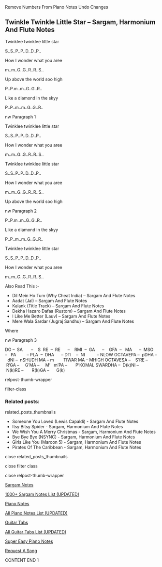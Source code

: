 
Remove Numbers From Piano Notes
Undo Changes



## Twinkle Twinkle Little Star – Sargam, Harmonium And Flute Notes



Twinklee twinklee little star



S..S..P..P..D..D..P..



How I wonder what you aree



m..m..G..G..R..R..S..



Up above the world soo high



P..P.m..m..G..G..R..



Like a diamond in the skyy



P..P..m..m..G..G..R..



nw Paragraph 1

Twinklee twinklee little star



S..S..P..P..D..D..P..



How I wonder what you aree



m..m..G..G..R..R..S..



Twinklee twinklee little star



S..S..P..P..D..D..P..



How I wonder what you aree



m..m..G..G..R..R..S..



Up above the world soo high

nw Paragraph 2



P..P.m..m..G..G..R..



Like a diamond in the skyy



P..P..m..m..G..G..R..



Twinklee twinklee little star



S..S..P..P..D..D..P..



How I wonder what you aree



m..m..G..G..R..R..S..



Also Read This :-



* Dil Mein Ho Tum (Why Cheat India) – Sargam And Flute Notes
* Aadat (Jal) – Sargam And Flute Notes
* Kalank (Title Track) – Sargam And Flute Notes
* Dekha Hazaro Dafaa (Rustom) – Sargam And Flute Notes
* I Like Me Better (Lauv) – Sargam And Flute Notes
* Mere Wala Sardar (Jugraj Sandhu) – Sargam And Flute Notes



Where

nw Paragraph 3



DO –  SA       –    S  RE  –  RE      –    RMI  –  GA      –    GFA  –   MA      –  MSO  –   PA         – PLA  –  DHA      – DTI    –  NI          – NLOW OCTAVEPA –  pDHA –  dNI –  nSHUDH MA – m        TIWAR MA – MHIGH OCTAVESA –    S’RE –     R’GA –     G’MA –     M’   m’PA –       P’KOMAL SWARDHA –  D(k)NI –       N(k)RE –       R(k)GA –      G(k)



relpost-thumb-wrapper

filter-class

### Related posts:

related_posts_thumbnails

* Someone You Loved (Lewis Capaldi) - Sargam And Flute Notes
* Itsy Bitsy Spider - Sargam, Harmonium And Flute Notes
* We Wish You A Merry Christmas - Sargam, Harmonium And Flute Notes
* Bye Bye Bye (NSYNC) - Sargam, Harmonium And Flute Notes
* Girls Like You (Maroon 5) - Sargam, Harmonium And Flute Notes
* Pirates Of The Caribbean - Sargam, Harmonium And Flute Notes

close related_posts_thumbnails

close filter class

close relpost-thumb-wrapper

[Sargam Notes](https://www.notationsworld.com/sargam-notes.html)

[1000+ Sargam Notes List (UPDATED)](https://www.notationsworld.com/all-songs-list-sargam-notes.html)

[Piano Notes](https://www.notationsworld.com/piano-notes.html)

[All Piano Notes List (UPDATED)](https://www.notationsworld.com/all-songs-list-piano-notes.html)

[Guitar Tabs](https://www.notationsworld.com/guitar-tabs.html)

[All Guitar Tabs List (UPDATED)](https://www.notationsworld.com/all-songs-list-guitar-tabs.html)

[Super Easy Piano Notes](https://studywall.in/)

[Request A Song](https://www.notationsworld.com/request-a-song.html)

CONTENT END 1

